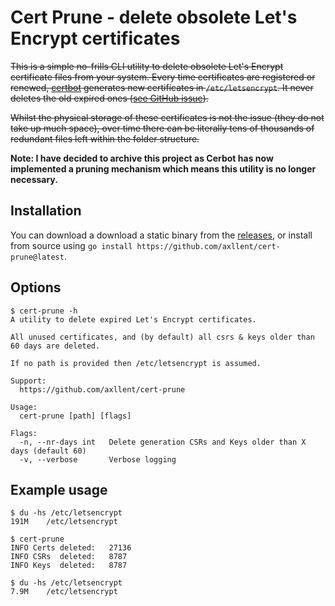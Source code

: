 # Cert Prune - delete obsolete Let's Encrypt certificates

~~This is a simple no-frills CLI utility to delete obsolete Let's Encrypt certificate files from your system. Every time certificates are registered or renewed, [certbot](https://certbot.eff.org/) generates new certificates in `/etc/letsencrypt`. It never deletes the old expired ones ([see GitHub issue](https://github.com/certbot/certbot/issues/4635)).~~

~~Whilst the physical storage of these certificates is not the issue (they do not take up much space), over time there can be literally tens of thousands of redundant files left within the folder structure.~~

**Note: I have decided to archive this project as Cerbot has now implemented a pruning mechanism which means this utility is no longer necessary.**


## Installation

You can download a download a static binary from the [releases](https://github.com/axllent/cert-prune/releases/latest), or install from source using `go install https://github.com/axllent/cert-prune@latest`.



## Options

```shell
$ cert-prune -h
A utility to delete expired Let's Encrypt certificates.

All unused certificates, and (by default) all csrs & keys older than 60 days are deleted.

If no path is provided then /etc/letsencrypt is assumed.

Support:
  https://github.com/axllent/cert-prune

Usage:
  cert-prune [path] [flags]

Flags:
  -n, --nr-days int   Delete generation CSRs and Keys older than X days (default 60)
  -v, --verbose       Verbose logging
```


## Example usage

```shell
$ du -hs /etc/letsencrypt
191M	/etc/letsencrypt

$ cert-prune 
INFO Certs deleted:   27136                       
INFO CSRs  deleted:   8787                        
INFO Keys  deleted:   8787 

$ du -hs /etc/letsencrypt
7.9M	/etc/letsencrypt
```
